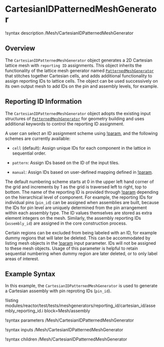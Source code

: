 # CartesianIDPatternedMeshGenerator

!syntax description /Mesh/CartesianIDPatternedMeshGenerator

## Overview

The `CartesianIDPatternedMeshGenerator` object generates a 2D Cartesian lattice mesh with `reporting ID` assignments.
This object inherits the functionality of the lattice mesh generator named [`PatternedMeshGenerator`](framework:PatternedMeshGenerator.md) that stitches together Cartesian cells, and adds additional functionality to assign reporting IDs to lattice cells.
The object can be used successively on its own output mesh to add IDs on the pin and assembly levels, for example.

## Reporting ID Information

The `CartesianIDPatternedMeshGenerator` object adopts the existing input structures of [`PatternedMeshGenerator`](framework:PatternedMeshGenerator.md) for geometry building and uses additional keywords to control the reporting ID assignment.

A user can select an ID assignment scheme using [!param](/Mesh/CartesianIDPatternedMeshGenerator/assign_type), and the following schemes are currently available:

- `cell` (default):  Assign unique  IDs for each component in the lattice in sequential order.

- `pattern`:  Assign IDs based on the ID of the input tiles.

- `manual`: Assign IDs based on user-defined mapping defined in [!param](/Mesh/CartesianIDPatternedMeshGenerator/id_pattern).

The default numbering scheme starts at 0 in the upper left hand corner of the grid and increments by 1 as the grid is traversed left to right, top to bottom.
The name of the reporting ID is provided through [!param](/Mesh/CartesianIDPatternedMeshGenerator/id_name) depending on the hierarchical level of component.
For example, the reporting IDs for individual pins (`pin_id`) can be assigned when assemblies are built, because the IDs for pin level are uniquely determined from the pin arrangement within each assembly type.
The ID values themselves are stored as extra element integers on the mesh.
Similarly, the assembly reporting IDs (`assembly_id`) are assigned in the core construction process.


Certain regions can be excluded from being labeled with an ID, for example dummy regions that will later be deleted.
This can be accommodated by listing mesh objects in the [!param](/Mesh/CartesianIDPatternedMeshGenerator/exclude_id) input parameter.
IDs will not be assigned to these mesh objects.
Usage of this parameter is helpful to retain sequential numbering when dummy region are later deleted, or to only label areas of interest.

## Example Syntax

In this example, the `CartesianIDPatternedMeshGenerator` is used to generate
a Cartesian assembly with pin reproting IDs (`pin_id`).

!listing modules/reactor/test/tests/meshgenerators/reporting_id/cartesian_id/assembly_reporting_id.i block=Mesh/assembly

!syntax parameters /Mesh/CartesianIDPatternedMeshGenerator

!syntax inputs /Mesh/CartesianIDPatternedMeshGenerator

!syntax children /Mesh/CartesianIDPatternedMeshGenerator

